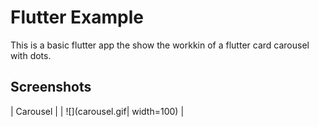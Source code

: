 # Flutter Example
This is a basic flutter app the show the workkin of a flutter card carousel with dots.

## Screenshots

| Carousel |
| ![](carousel.gif| width=100) |
